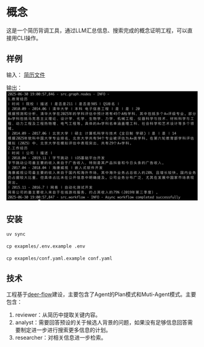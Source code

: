 # 概念

这是一个简历背调工具，通过LLM汇总信息、搜索完成的概念证明工程，可以直接用CLI操作。

## 样例

输入：
[简历文件](https://github.com/mrriddler-feng/llm-agents/blob/main/deep_resume/examples/%E4%B8%AA%E4%BA%BA%E7%AE%80%E5%8E%86.pdf)

输出：
![demo](https://github.com/mrriddler-feng/llm-agents/blob/main/deep_resume/examples/deep_resume_demo.png)

## 安装

```
uv sync

cp exapmles/.env.example .env

cp exapmles/conf.yaml.example conf.yaml

```
## 技术

工程基于[deer-flow](https://github.com/bytedance/deer-flow)建设，主要包含了Agent的Plan模式和Muti-Agent模式。主要包含：

1. reviewer：从简历中提取关键内容。
2. analyst：需要回答预设的关于候选人背景的问题，如果没有足够信息回答需要制定进一步进行搜索更多信息的计划。
3. researcher：对相关信息进一步检索。
   

